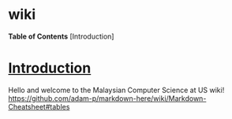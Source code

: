wiki
===============================
__Table of Contents__
[Introduction]

<a href="#intro">Introduction</a>
=============================
Hello and welcome to the Malaysian Computer Science at US wiki! 
https://github.com/adam-p/markdown-here/wiki/Markdown-Cheatsheet#tables
